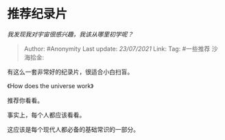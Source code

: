 # 推荐纪录片
*我发现我对宇宙很感兴趣，我该从哪里初学呢？*

> Author: #Anonymity
> Last update: *23/07/2021*
> Link:
> Tag: #一些推荐 
> 沙海拾金:

有这么一套非常好的纪录片，很适合小白扫盲。

《How does the universe work》

推荐你看看。

事实上，每个人都应该看看。

这应该是每个现代人都必备的基础常识的一部分。
